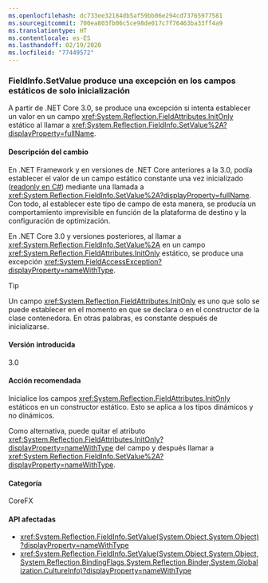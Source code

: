 ```yaml
---
ms.openlocfilehash: dc733ee32184db5af59bb06e294cd73765977581
ms.sourcegitcommit: 700ea803fb06c5ce98de017c7f76463ba33ff4a9
ms.translationtype: HT
ms.contentlocale: es-ES
ms.lasthandoff: 02/19/2020
ms.locfileid: "77449572"
---
```

### <a name="fieldinfosetvalue-throws-exception-for-static-init-only-fields"></a>FieldInfo.SetValue produce una excepción en los campos estáticos de solo inicialización

A partir de .NET Core 3.0, se produce una excepción si intenta establecer un valor en un campo <xref:System.Reflection.FieldAttributes.InitOnly> estático al llamar a <xref:System.Reflection.FieldInfo.SetValue%2A?displayProperty=fullName>.

#### <a name="change-description"></a>Descripción del cambio

En .NET Framework y en versiones de .NET Core anteriores a la 3.0, podía establecer el valor de un campo estático constante una vez inicializado ([readonly en C#](~/docs/csharp/language-reference/keywords/readonly.md)) mediante una llamada a <xref:System.Reflection.FieldInfo.SetValue%2A?displayProperty=fullName>. Con todo, al establecer este tipo de campo de esta manera, se producía un comportamiento imprevisible en función de la plataforma de destino y la configuración de optimización.

En .NET Core 3.0 y versiones posteriores, al llamar a <xref:System.Reflection.FieldInfo.SetValue%2A> en un campo <xref:System.Reflection.FieldAttributes.InitOnly> estático, se produce una excepción <xref:System.FieldAccessException?displayProperty=nameWithType>.

> [!TIP]
> Un campo <xref:System.Reflection.FieldAttributes.InitOnly> es uno que solo se puede establecer en el momento en que se declara o en el constructor de la clase contenedora. En otras palabras, es constante después de inicializarse.

#### <a name="version-introduced"></a>Versión introducida

3.0

#### <a name="recommended-action"></a>Acción recomendada

Inicialice los campos <xref:System.Reflection.FieldAttributes.InitOnly> estáticos en un constructor estático. Esto se aplica a los tipos dinámicos y no dinámicos.

Como alternativa, puede quitar el atributo <xref:System.Reflection.FieldAttributes.InitOnly?displayProperty=nameWithType> del campo y después llamar a <xref:System.Reflection.FieldInfo.SetValue%2A?displayProperty=nameWithType>.

#### <a name="category"></a>Categoría

CoreFX

#### <a name="affected-apis"></a>API afectadas

- <xref:System.Reflection.FieldInfo.SetValue(System.Object,System.Object)?displayProperty=nameWithType>
- <xref:System.Reflection.FieldInfo.SetValue(System.Object,System.Object,System.Reflection.BindingFlags,System.Reflection.Binder,System.Globalization.CultureInfo)?displayProperty=nameWithType>

<!--

### Affected APIs

- `M:System.Reflection.FieldInfo.SetValue(System.Object,System.Object)`
- `M:System.Reflection.FieldInfo.SetValue(System.Object,System.Object,System.Reflection.BindingFlags,System.Reflection.Binder,System.Globalization.CultureInfo)`

-->
